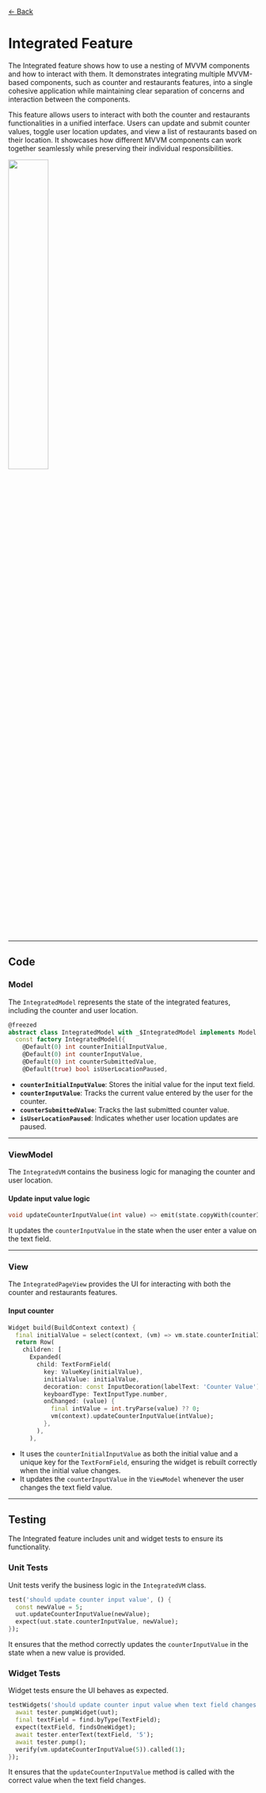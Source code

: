 [← Back](./README.md)

# Integrated Feature

The Integrated feature shows how to use a nesting of MVVM components and how to interact with them. It demonstrates integrating multiple MVVM-based components, such as counter and restaurants features, into a single cohesive application while maintaining clear separation of concerns and interaction between the components.

This feature allows users to interact with both the counter and restaurants functionalities in a unified interface. Users can update and submit counter values, toggle user location updates, and view a list of restaurants based on their location. It showcases how different MVVM components can work together seamlessly while preserving their individual responsibilities.

<img src='../docs/integrated.gif' width='40%'>

---

## Code

### Model

The `IntegratedModel` represents the state of the integrated features, including the counter and user location.

```dart
@freezed
abstract class IntegratedModel with _$IntegratedModel implements Model {
  const factory IntegratedModel({
    @Default(0) int counterInitialInputValue,
    @Default(0) int counterInputValue,
    @Default(0) int counterSubmittedValue,
    @Default(true) bool isUserLocationPaused,
```

- **`counterInitialInputValue`**: Stores the initial value for the input text field.
- **`counterInputValue`**: Tracks the current value entered by the user for the counter.
- **`counterSubmittedValue`**: Tracks the last submitted counter value.
- **`isUserLocationPaused`**: Indicates whether user location updates are paused.

---

### ViewModel

The `IntegratedVM` contains the business logic for managing the counter and user location.

#### Update input value logic

```dart
void updateCounterInputValue(int value) => emit(state.copyWith(counterInputValue: value));
```

It updates the `counterInputValue` in the state when the user enter a value on the text field.


---

### View

The `IntegratedPageView` provides the UI for interacting with both the counter and restaurants features.

#### Input counter

```dart
Widget build(BuildContext context) {
  final initialValue = select(context, (vm) => vm.state.counterInitialInputValue.toString());
  return Row(
    children: [
      Expanded(
        child: TextFormField(
          key: ValueKey(initialValue),
          initialValue: initialValue,
          decoration: const InputDecoration(labelText: 'Counter Value'),
          keyboardType: TextInputType.number,
          onChanged: (value) {
            final intValue = int.tryParse(value) ?? 0;
            vm(context).updateCounterInputValue(intValue);
          },
        ),
      ),
```

- It uses the `counterInitialInputValue` as both the initial value and a unique key for the `TextFormField`, ensuring the widget is rebuilt correctly when the initial value changes.
- It updates the `counterInputValue` in the `ViewModel` whenever the user changes the text field value.

---

## Testing

The Integrated feature includes unit and widget tests to ensure its functionality.

### Unit Tests

Unit tests verify the business logic in the `IntegratedVM` class.

```dart
test('should update counter input value', () {
  const newValue = 5;
  uut.updateCounterInputValue(newValue);
  expect(uut.state.counterInputValue, newValue);
});
```

It ensures that the method correctly updates the `counterInputValue` in the state when a new value is provided.

### Widget Tests

Widget tests ensure the UI behaves as expected.

```dart
testWidgets('should update counter input value when text field changes', (tester) async {
  await tester.pumpWidget(uut);
  final textField = find.byType(TextField);
  expect(textField, findsOneWidget);
  await tester.enterText(textField, '5');
  await tester.pump();
  verify(vm.updateCounterInputValue(5)).called(1);
});
```

It ensures that the `updateCounterInputValue` method is called with the correct value when the text field changes.
